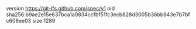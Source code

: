 version https://git-lfs.github.com/spec/v1
oid sha256:b9ae2e15e637bca1a0834ccfbf51fc3ecb828d3005b36bb843e7b7bfc608ee03
size 1289
